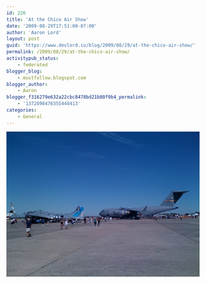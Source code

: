 ```yaml
---
id: 226
title: 'At the Chico Air Show'
date: '2009-08-29T17:51:00-07:00'
author: 'Aaron Lord'
layout: post
guid: 'https://www.devlord.io/blog/2009/08/29/at-the-chico-air-show/'
permalink: /2009/08/29/at-the-chico-air-show/
activitypub_status:
    - federated
blogger_blog:
    - mustfollow.blogspot.com
blogger_author:
    - Aaron
blogger_f316279e632a22cbc8478bd21b80f9b4_permalink:
    - '1372898476355448413'
categories:
    - General
---
```


<p class="mobile-photo"><a href="/assets/img/2011/10/photo-729754.jpg"><img src="/assets/img/2011/10/photo-729754.jpg?w=300" border="0" alt="" /></a></p><div class="blogger-post-footer"><img width='1' height='1' src="https://www.devlord.io/blog/at-the-chico-air-show/"' /></div>